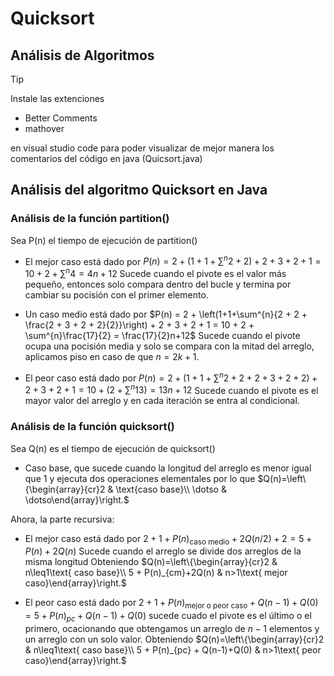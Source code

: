 # Quicksort
## Análisis de Algoritmos

>[!TIP]
>
>Instale las extenciones
>* Better Comments
>* mathover
>
>en visual studio code para poder visualizar de mejor manera los comentarios del código en java (Quicsort.java)

## Análisis del algoritmo Quicksort en Java

### Análisis de la función partition()

Sea P(n) el tiempo de ejecución de partition() 
* El mejor caso está dado por
  $P(n) = 2 + \left(1+1+\sum^{n}{2+2}\right) + 2 + 3 + 2 + 1= 10 + 2 + \sum^{n}4 = 4n+12$
  Sucede cuando el pivote es el valor más pequeño, entonces solo compara dentro del bucle y
  termina por cambiar su pocisión con el primer elemento.

* Un caso medio está dado por
  $P(n) = 2 + \left(1+1+\sum^{n}{2 + 2 + \frac{2 + 3 + 2 + 2}{2}}\right) + 2 + 3 + 2 + 1 = 10 + 2 + \sum^{n}\frac{17}{2} = \frac{17}{2}n+12$
  Sucede cuando el pivote ocupa una pocisión media y solo se compara con la mitad del arreglo, aplicamos piso en caso de que $n = 2k+1$.

* El peor caso está dado por 
  $P(n) = 2 + \left(1+1+\sum^{n}{2 + 2 + 2 + 3 + 2 + 2}\right) + 2 + 3 + 2 + 1 = 10 + (2 + \sum^{n}13) = 13n+12$
  Sucede cuando el pivote es el mayor valor del arreglo y en cada iteración se entra al condicional.
  
### Análisis de la función quicksort() 

Sea  Q(n) es el tiempo de ejecución de quicksort()

* Caso base, que sucede cuando la longitud del arreglo es menor igual que 1 y ejecuta dos operaciones elementales por lo que
  $Q(n)=\left\{\begin{array}{cr}2 & \text{caso base}\\ \dotso & \dotso\end{array}\right.$
  
 Ahora, la parte recursiva:
         
* El mejor caso está dado por
  $2 + 1 + P(n)_{\text{caso medio}} + 2Q(n/2) + 2 = 5 + P(n)+2Q(n)$
  Sucede cuando el arreglo se divide dos arreglos de la misma longitud
  Obteniendo $Q(n)=\left\{\begin{array}{cr}2 & n\leq1\text{ caso base}\\ 5 + P(n)_{cm}+2Q(n) & n>1\text{ mejor caso}\end{array}\right.$

* El peor caso está dado por
  $2 + 1 + P(n)_{\text{mejor o peor caso}} + Q(n-1) + Q(0) = 5 + P(n)_{pc} + Q(n-1)+Q(0)$
  sucede cuado el pivote es el último o el primero, ocacionando que obtengamos un arreglo de $n-1$ elementos y un arreglo con un solo valor.
  Obteniendo $Q(n)=\left\{\begin{array}{cr}2 & n\leq1\text{ caso base}\\ 5 + P(n)_{pc} + Q(n-1)+Q(0) & n>1\text{ peor caso}\end{array}\right.$
